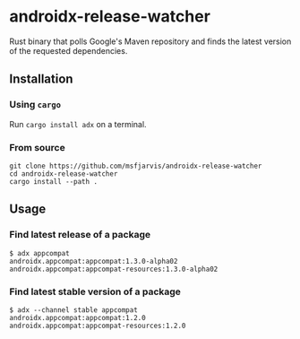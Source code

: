 # androidx-release-watcher

Rust binary that polls Google's Maven repository and finds the latest version of the requested dependencies.

## Installation

### Using `cargo`

Run `cargo install adx` on a terminal.

### From source

```shell
git clone https://github.com/msfjarvis/androidx-release-watcher
cd androidx-release-watcher
cargo install --path .
```

## Usage

### Find latest release of a package

```shell
$ adx appcompat
androidx.appcompat:appcompat:1.3.0-alpha02
androidx.appcompat:appcompat-resources:1.3.0-alpha02
```

### Find latest stable version of a package

```shell
$ adx --channel stable appcompat
androidx.appcompat:appcompat:1.2.0
androidx.appcompat:appcompat-resources:1.2.0
```
